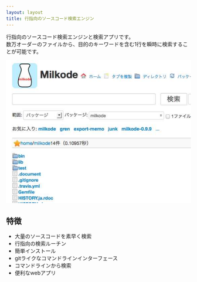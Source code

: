 ```yaml
---
layout: layout
title: 行指向のソースコード検索エンジン
---
```

行指向のソースコード検索エンジンと検索アプリです。<br>
数万オーダーのファイルから、目的のキーワードを含む1行を瞬時に検索することが可能です。 

<img alt='milkode web app' src='/images/milkode-overview-01.jpg' />

## 特徴
* 大量のソースコードを素早く検索 
* 行指向の検索ルーチン 
* 簡単インストール
* gitライクなコマンドラインインターフェース 
* コマンドラインから検索 
* 便利なwebアプリ
